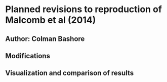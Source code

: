 # Planned revisions to reproduction of Malcomb et al (2014)

## Author: Colman Bashore


## Modifications


## Visualization and comparison of results





